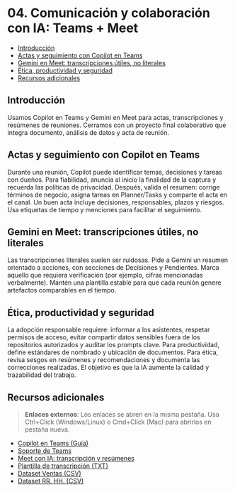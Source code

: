 # 04. Comunicación y colaboración con IA: Teams + Meet

- [Introducción](#introducción)
- [Actas y seguimiento con Copilot en Teams](#actas-y-seguimiento-con-copilot-en-teams)
- [Gemini en Meet: transcripciones útiles, no literales](#gemini-en-meet-transcripciones-útiles-no-literales)
- [Ética, productividad y seguridad](#ética-productividad-y-seguridad)
- [Recursos adicionales](#recursos-adicionales)

## Introducción
Usamos Copilot en Teams y Gemini en Meet para actas, transcripciones y resúmenes de reuniones. Cerramos con un proyecto final colaborativo que integra documento, análisis de datos y acta de reunión.

## Actas y seguimiento con Copilot en Teams
Durante una reunión, Copilot puede identificar temas, decisiones y tareas con dueños. Para fiabilidad, anuncia al inicio la finalidad de la captura y recuerda las políticas de privacidad. Después, valida el resumen: corrige términos de negocio, asigna tareas en Planner/Tasks y comparte el acta en el canal. Un buen acta incluye decisiones, responsables, plazos y riesgos. Usa etiquetas de tiempo y menciones para facilitar el seguimiento.

## Gemini en Meet: transcripciones útiles, no literales
Las transcripciones literales suelen ser ruidosas. Pide a Gemini un resumen orientado a acciones, con secciones de Decisiones y Pendientes. Marca aquello que requiera verificación (por ejemplo, cifras mencionadas verbalmente). Mantén una plantilla estable para que cada reunión genere artefactos comparables en el tiempo.

## Ética, productividad y seguridad
La adopción responsable requiere: informar a los asistentes, respetar permisos de acceso, evitar compartir datos sensibles fuera de los repositorios autorizados y auditar los prompts clave. Para productividad, define estándares de nombrado y ubicación de documentos. Para ética, revisa sesgos en resúmenes y recomendaciones y documenta las correcciones realizadas. El objetivo es que la IA aumente la calidad y trazabilidad del trabajo.

## Recursos adicionales
> **Enlaces externos**: Los enlaces se abren en la misma pestaña. Usa Ctrl+Click (Windows/Linux) o Cmd+Click (Mac) para abrirlos en pestaña nueva.

- <a href="https://learn.microsoft.com/microsoft-365/copilot/microsoft-365-copilot-teams-overview" target="_blank">Copilot en Teams (Guía)</a>
- <a href="https://support.microsoft.com/teams" target="_blank">Soporte de Teams</a>
- <a href="https://support.google.com/meet/" target="_blank">Meet con IA: transcripción y resúmenes</a>
- <a href="sandbox:/mnt/data/plantillas/reunion_transcripcion.txt" target="_blank">Plantilla de transcripción (TXT)</a>
- <a href="sandbox:/mnt/data/datasets/ventas_ejemplo.csv" target="_blank">Dataset Ventas (CSV)</a>
- <a href="sandbox:/mnt/data/datasets/rrhh_ejemplo.csv" target="_blank">Dataset RR. HH. (CSV)</a>
